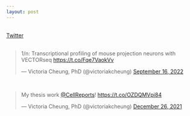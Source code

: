 ```yaml
---
layout: post
---
```


<br>
<div id="webaddress">
<a href="{{ "https://twitter.com/victoriakcheung" }}"><i class="fab fa-twitter"></i> Twitter</a>
</div>

<br>

<blockquote class="twitter-tweet"><p lang="en" dir="ltr">1/n: Transcriptional profiling of mouse projection neurons with VECTORseq <a href="https://t.co/Fqe7VaokVv">https://t.co/Fqe7VaokVv</a></p>&mdash; Victoria Cheung, PhD (@victoriakcheung) <a href="https://twitter.com/victoriakcheung/status/1570800641215438848?ref_src=twsrc%5Etfw">September 16, 2022</a></blockquote> <script async src="https://platform.twitter.com/widgets.js" charset="utf-8"></script>

<br>

<blockquote class="twitter-tweet"><p lang="en" dir="ltr">My thesis work <a href="https://twitter.com/CellReports?ref_src=twsrc%5Etfw">@CellReports</a>! <a href="https://t.co/OZDQMVpi84">https://t.co/OZDQMVpi84</a></p>&mdash; Victoria Cheung, PhD (@victoriakcheung) <a href="https://twitter.com/victoriakcheung/status/1475171167627399170?ref_src=twsrc%5Etfw">December 26, 2021</a></blockquote> <script async src="https://platform.twitter.com/widgets.js" charset="utf-8"></script>
